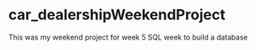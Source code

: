 # car_dealershipWeekendProject
This was my weekend project  for week 5 SQL week to build a database 
